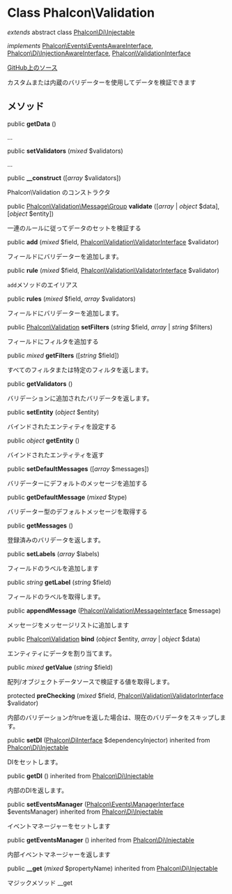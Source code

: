 # Class **Phalcon\\Validation**

*extends* abstract class [Phalcon\Di\Injectable](/en/3.1.2/api/Phalcon_Di_Injectable)

*implements* [Phalcon\Events\EventsAwareInterface](/en/3.1.2/api/Phalcon_Events_EventsAwareInterface), [Phalcon\Di\InjectionAwareInterface](/en/3.1.2/api/Phalcon_Di_InjectionAwareInterface), [Phalcon\ValidationInterface](/en/3.1.2/api/Phalcon_ValidationInterface)

<a href="https://github.com/phalcon/cphalcon/blob/master/phalcon/validation.zep" class="btn btn-default btn-sm">GitHub上のソース</a>

カスタムまたは内蔵のバリデーターを使用してデータを検証できます

## メソッド

public **getData** ()

...

public **setValidators** (*mixed* $validators)

...

public **__construct** ([*array* $validators])

Phalcon\\Validation のコンストラクタ

public [Phalcon\Validation\Message\Group](/en/3.1.2/api/Phalcon_Validation_Message_Group) **validate** ([*array* | *object* $data], [*object* $entity])

一連のルールに従ってデータのセットを検証する

public **add** (*mixed* $field, [Phalcon\Validation\ValidatorInterface](/en/3.1.2/api/Phalcon_Validation_ValidatorInterface) $validator)

フィールドにバリデーターを追加します。

public **rule** (*mixed* $field, [Phalcon\Validation\ValidatorInterface](/en/3.1.2/api/Phalcon_Validation_ValidatorInterface) $validator)

`add`メソッドのエイリアス

public **rules** (*mixed* $field, *array* $validators)

フィールドにバリデーターを追加します。

public [Phalcon\Validation](/en/3.1.2/api/Phalcon_Validation) **setFilters** (*string* $field, *array* | *string* $filters)

フィールドにフィルタを追加する

public *mixed* **getFilters** ([*string* $field])

すべてのフィルタまたは特定のフィルタを返します。

public **getValidators** ()

バリデーションに追加されたバリデータを返します。

public **setEntity** (*object* $entity)

バインドされたエンティティを設定する

public *object* **getEntity** ()

バインドされたエンティティを返す

public **setDefaultMessages** ([*array* $messages])

バリデーターにデフォルトのメッセージを追加する

public **getDefaultMessage** (*mixed* $type)

バリデーター型のデフォルトメッセージを取得する

public **getMessages** ()

登録済みのバリデータを返します。

public **setLabels** (*array* $labels)

フィールドのラベルを追加します

public *string* **getLabel** (*string* $field)

フィールドのラベルを取得します。

public **appendMessage** ([Phalcon\Validation\MessageInterface](/en/3.1.2/api/Phalcon_Validation_MessageInterface) $message)

メッセージをメッセージリストに追加します

public [Phalcon\Validation](/en/3.1.2/api/Phalcon_Validation) **bind** (*object* $entity, *array* | *object* $data)

エンティティにデータを割り当てます。

public *mixed* **getValue** (*string* $field)

配列/オブジェクトデータソースで検証する値を取得します。

protected **preChecking** (*mixed* $field, [Phalcon\Validation\ValidatorInterface](/en/3.1.2/api/Phalcon_Validation_ValidatorInterface) $validator)

内部のバリデーションがtrueを返した場合は、現在のバリデータをスキップします。

public **setDI** ([Phalcon\DiInterface](/en/3.1.2/api/Phalcon_DiInterface) $dependencyInjector) inherited from [Phalcon\Di\Injectable](/en/3.1.2/api/Phalcon_Di_Injectable)

DIをセットします。

public **getDI** () inherited from [Phalcon\Di\Injectable](/en/3.1.2/api/Phalcon_Di_Injectable)

内部のDIを返します。

public **setEventsManager** ([Phalcon\Events\ManagerInterface](/en/3.1.2/api/Phalcon_Events_ManagerInterface) $eventsManager) inherited from [Phalcon\Di\Injectable](/en/3.1.2/api/Phalcon_Di_Injectable)

イベントマネージャーをセットします

public **getEventsManager** () inherited from [Phalcon\Di\Injectable](/en/3.1.2/api/Phalcon_Di_Injectable)

内部イベントマネージャーを返します

public **__get** (*mixed* $propertyName) inherited from [Phalcon\Di\Injectable](/en/3.1.2/api/Phalcon_Di_Injectable)

マジックメソッド __get